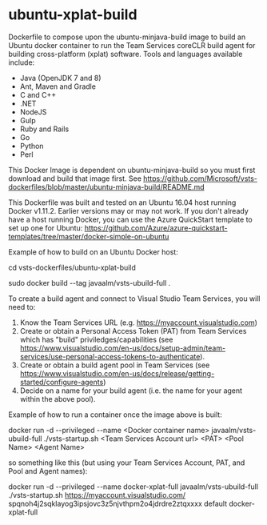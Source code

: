 # ubuntu-xplat-build
Dockerfile to compose upon the ubuntu-minjava-build image to build an Ubuntu docker container to run the Team Services coreCLR build agent for building
cross-platform (xplat) software.  Tools and languages available include:
* Java (OpenJDK 7 and 8)
* Ant, Maven and Gradle
* C and C++
* .NET
* NodeJS
* Gulp
* Ruby and Rails
* Go
* Python
* Perl


This Docker Image is dependent on ubuntu-minjava-build so you must first download and build that image first.
See https://github.com/Microsoft/vsts-dockerfiles/blob/master/ubuntu-minjava-build/README.md


This Dockerfile was built and tested on an Ubuntu 16.04 host running Docker v1.11.2.  Earlier versions may or may not work.
If you don't already have a host running Docker, you can use the Azure QuickStart template to set up one for Ubuntu:
https://github.com/Azure/azure-quickstart-templates/tree/master/docker-simple-on-ubuntu


Example of how to build on an Ubuntu Docker host:

 cd vsts-dockerfiles/ubuntu-xplat-build

 sudo docker build --tag javaalm/vsts-ubuild-full .


To create a build agent and connect to Visual Studio Team Services, you will need to:
1. Know the Team Services URL (e.g. https://myaccount.visualstudio.com)
2. Create or obtain a Personal Access Token (PAT) from Team Services which has "build" priviledges/capabilities
(see https://www.visualstudio.com/en-us/docs/setup-admin/team-services/use-personal-access-tokens-to-authenticate).
3. Create or obtain a build agent pool in Team Services
(see https://www.visualstudio.com/en-us/docs/release/getting-started/configure-agents)
4. Decide on a name for your build agent (i.e. the name for your agent within the above pool).



Example of how to run a container once the image above is built:

 docker run -d --privileged --name \<Docker container name\> javaalm/vsts-ubuild-full ./vsts-startup.sh \<Team Services Account url\> \<PAT\> \<Pool Name\> \<Agent Name\> 



so something like this (but using your Team Services Account, PAT, and Pool and Agent names):

 docker run -d --privileged --name docker-xplat-full javaalm/vsts-ubuild-full ./vsts-startup.sh https://myaccount.visualstudio.com/ spqnoh4j2sqklayog3ipsjovc3z5njvthpm2o4jdrdre2ztqxxxx default docker-xplat-full

